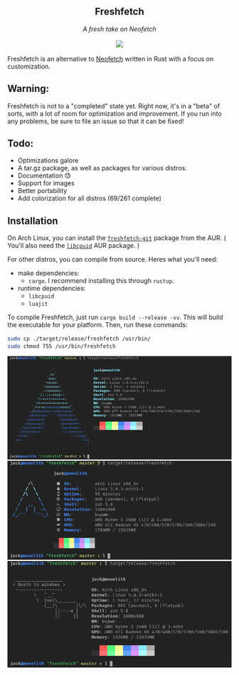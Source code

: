 <h2 align="center">Freshfetch</h2>
<p align="center">
<i>A fresh take on Neofetch</i>
<br>
<br>
<a href="./LICENSE.md"><img src="https://img.shields.io/badge/license-MIT-blue.svg"></a>
<!--<a href="https://github.com/k4rakara/freshfetch/releases"><img src="https://img.shields.io/github/release/freshfetch/freshfetch.svg"></a>-->
</p>

Freshfetch is an alternative to [Neofetch](https://github.com/dylanaraps/neofetch)
written in Rust with a focus on customization.

## Warning:
Freshfetch is not to a "completed" state yet. Right now, it's in a "beta" of
sorts, with a lot of room for optimization and improvement. If you run into any
problems, be sure to file an issue so that it can be fixed!

## Todo:

 - Optimizations galore
 - A tar.gz package, as well as packages for various distros.
 - Documentation :sweat:
 - Support for images
 - Better portability
 - Add colorization for all distros (69/261 complete)

## Installation

On Arch Linux, you can install the [`freshfetch-git`](https://aur.archlinux.org/package/freshfetch-git) package from the AUR. ( You'll also need the [`libcpuid`](https://aur.archlinux.org/package/freshfetch-git) AUR package. )

For other distros, you can compile from source. Heres what you'll need:
 - make dependencies:
   - `cargo`. I recommend installing this through `rustup`.
 - runtime dependencies:
   - `libcpuid`
   - `luajit`

To compile Freshfetch, just run `cargo build --release -vv`. This will build the executable for your platform. Then, run these commands:
```bash
sudo cp ./target/release/freshfetch /usr/bin/
sudo chmod 755 /usr/bin/freshfetch
```

<p align="center">
<img alt="An example configuration" src="./readme/config-1.png"/>
<img alt="An example configuration" src="./readme/config-2.png"/>
<img alt="An example configuration" src="./readme/config-3.png"/>
</p>

